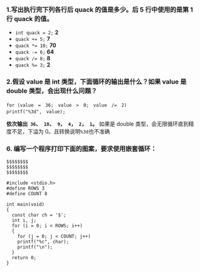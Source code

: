 ### 1.写出执行完下列各行后 quack 的值是多少。后 5 行中使用的是第 1 行 quack 的值。

- `int quack = 2;` **2**
- `quack += 5;` **7**
- `quack *= 10;` **70**
- `quack -= 6;` **64**
- `quack /= 8;` **8**
- `quack %= 3;` **2**

### 2.假设 value 是 int 类型，下面循环的输出是什么？如果 value 是 double 类型，会出现什么问题？

```
for (value　=　36;　value　>　0;　value　/=　2)
printf("%3d",　value);
```

**依次输出` 36`、` 18`、` 9`，` 4`，` 2`，` 1`。**
如果是 double 类型，会无限循环直到精度不足，下溢为 0。且转换说明`%3d`也不准确

### 6. 编写一个程序打印下面的图案，要求使用嵌套循环：

```
$$$$$$$$
$$$$$$$$
$$$$$$$$
```

```
#include <stdio.h>
#define ROWS 3
#define COUNT 8

int main(void)
{
  const char ch = '$';
  int i, j;
  for (i = 0; i < ROWS; i++)
  {
    for (j = 0; j < COUNT; j++)
    printf("%c", char);
    printf("\n");
  }
  return 0;
}
```
